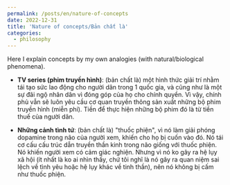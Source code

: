 ```yaml
---
permalink: /posts/en/nature-of-concepts
date: 2022-12-31
title: 'Nature of concepts/Bản chất là'
categories:
  - philosophy
---
```



Here I explain concepts by my own analogies (with natural/biological phenomena).
<!-- 
|Concept|My view|
|---|---|
|TV series (phim truyền hình)||
|Romantic scences||
-->

- **TV series (phim truyền hình)**: (bản chất là) một hình thức giải trí nhằm tái tạo sức lao động cho người dân trong 1 quốc gia, và cũng như là một sự đãi ngộ nhân dân vì đóng góp của họ cho chính quyền. Vì vậy, chính phủ vẫn sẽ luôn yêu cầu cơ quan truyền thông sản xuất những bộ phim truyền hình (miễn phí). Tiền để thực hiện những bộ phim đó là từ tiền thuế của người dân. <!-- Tôi băn khoăn về vai trò của phim truyền hình -->

- **Những cảnh tình tứ**: (bản chất là) "thuốc phiện", vì nó làm giải phóng dopamine trong não của người xem, khiến cho họ bị cuốn vào đó. Nó tái cơ cấu cấu trúc dẫn truyền thần kinh trong não giống với thuốc phiện. Nó khiến người xem có cảm giác nghiện. Nhưng vì nó ko gây ra hệ lụy xã hội (ít nhất là ko ai nhìn thấy, chứ tôi nghĩ là nó gây ra quan niệm sai lệch về tình yêu hoặc hệ lụy khác về tinh thần), nên nó không bị cấm như thuốc phiện. 